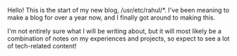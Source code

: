 Hello! This is the start of my new blog, /usr/etc/rahul/*. I've been meaning to make a blog for over a year now, and I finally got around to making this.

I'm not entirely sure what I will be writing about, but it will most likely be a combination of notes on my experiences and projects, so expect to see a lot of tech-related content!